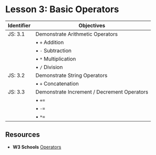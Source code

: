 # Lesson 3: Basic Operators

Identifier   | Objectives
-------------|------------
JS: 3.1      | Demonstrate Arithmetic Operators
             | &bull; `+` Addition
             | &bull; `-` Subtraction
             | &bull; `*` Multiplication
             | &bull; `/` Division
JS: 3.2      | Demonstrate String Operators
             | &bull; `+` Concatenation
JS: 3.3      | Demonstrate Increment / Decrement Operators
             | &bull; `+=`
             | &bull; `-=`
             | &bull; `*=`

## Resources

- __W3 Schools__ [Operators](http://www.w3schools.com/jsref/jsref_operators.asp)
